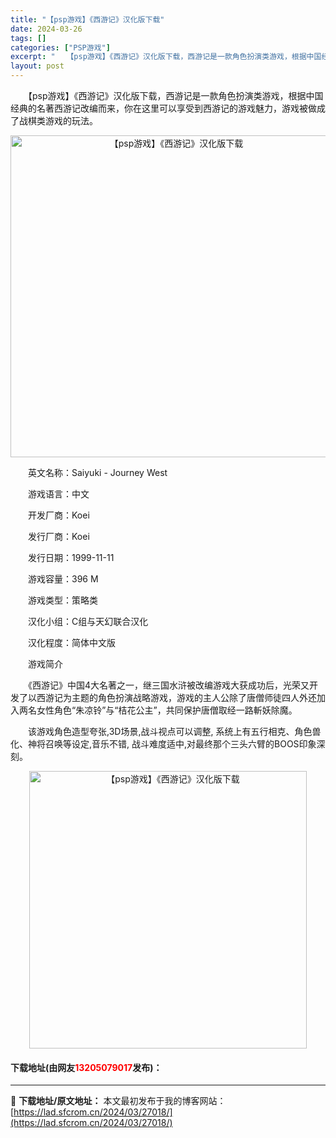 ```yaml
---
title: "【psp游戏】《西游记》汉化版下载"
date: 2024-03-26
tags: []
categories: ["PSP游戏"]
excerpt: "　　【psp游戏】《西游记》汉化版下载，西游记是一款角色扮演类游戏，根据中国经典的名著西游记改编而来，你在这里可以享受到西游记的游戏魅力，游戏被做成了战棋类游戏的玩法。 　　英文名称：Saiyuki - Journey West 　　游戏语言：中文 　　开发厂商：Koei 　　发行厂商：Koei 　&hellip;"
layout: post
---
```


 <p>　　【psp游戏】《西游记》汉化版下载，西游记是一款角色扮演类游戏，根据中国经典的名著西游记改编而来，你在这里可以享受到西游记的游戏魅力，游戏被做成了战棋类游戏的玩法。</p> <p align="center"><img align="" border="0" src="https://lad.sfcrom.cn/wp-content/uploads/2024/03/20240325_6601fcf574cf4.png" width="515" alt="【psp游戏】《西游记》汉化版下载" /></p> <p>　　英文名称：Saiyuki - Journey West</p> <p>　　游戏语言：中文</p> <p>　　开发厂商：Koei</p> <p>　　发行厂商：Koei</p> <p>　　发行日期：1999-11-11</p> <p>　　游戏容量：396 M</p> <p>　　游戏类型：策略类</p> <p>　　汉化小组：C组与天幻联合汉化</p> <p>　　汉化程度：简体中文版</p> <p>　　游戏简介</p> <p>　　《西游记》中国4大名著之一，继三国水浒被改编游戏大获成功后，光荣又开发了以西游记为主题的角色扮演战略游戏，游戏的主人公除了唐僧师徒四人外还加入两名女性角色&ldquo;朱凉铃&rdquo;与&ldquo;桔花公主&rdquo;，共同保护唐僧取经一路斬妖除魔。</p> <p>　　该游戏角色造型夸张,3D场景,战斗视点可以调整, 系统上有五行相克、角色兽化、神将召唤等设定,音乐不错, 战斗难度适中,对最终那个三头六臂的BOOS印象深刻。</p> <p align="center"><img align="" border="0" src="https://lad.sfcrom.cn/wp-content/uploads/2024/03/20240325_6601fcf6ebed9.png" width="444" alt="【psp游戏】《西游记》汉化版下载" /></p> <p><h4>下载地址(由网友<font color="red">13205079017</font>发布)：</h4></p> 

---
📖 **下载地址/原文地址：** 本文最初发布于我的博客网站：[https://lad.sfcrom.cn/2024/03/27018/](https://lad.sfcrom.cn/2024/03/27018/)

